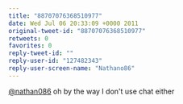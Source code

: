```yaml
---
title: "88707076368510977"
date: Wed Jul 06 20:33:09 +0000 2011
original-tweet-id: "88707076368510977"
retweets: 0
favorites: 0
reply-tweet-id: ""
reply-user-id: "127482343"
reply-user-screen-name: "Nathano86"
---
```

<a href="https://twitter.com/nathan086">@nathan086</a> oh by the way I don't use chat either
